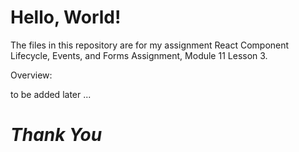 # **Hello, World!**

The files in this repository are for my assignment React Component Lifecycle, Events, and Forms Assignment, Module 11 Lesson 3.


Overview:

to be added later ...

# *Thank You*